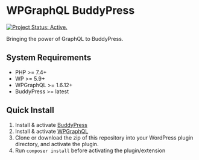 # WPGraphQL BuddyPress

[![Project Status: Active.](https://www.repostatus.org/badges/latest/active.svg)](https://www.repostatus.org/#active)

Bringing the power of GraphQL to BuddyPress.

## System Requirements

* PHP >= 7.4+
* WP >= 5.9+
* WPGraphQL >= 1.6.12+
* BuddyPress >= latest

## Quick Install

1. Install & activate [BuddyPress](https://buddypress.org/)
2. Install & activate [WPGraphQL](https://www.wpgraphql.com/)
3. Clone or download the zip of this repository into your WordPress plugin directory, and activate the plugin.
4. Run `composer install` before activating the plugin/extension
